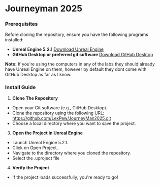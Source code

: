 # Journeyman 2025
### Prerequisites

Before cloning the repository, ensure you have the following programs installed:
- **Unreal Engine 5.2.1** [Download Unreal Engine](https://www.unrealengine.com/en-US/download)
- **GitHub Desktop or preferred git software** [Download GitHub Desktop](https://desktop.github.com/download/)
  
**Note:** If you're using the computers in any of the labs they should already have Unreal Engine on them, however by default they dont come with GitHub Desktop as far as I know.

### Install Guide

1. **Clone The Repository**
- Open your Git software (e.g., GitHub Desktop).
- Clone the repository using the following URL: https://github.com/LexPew/JourneyMan2025.git
- Choose a local directory where you want to save the project.
3. **Open the Project in Unreal Engine**
  - Launch Unreal Engine 5.2.1.
  - Click on Open Project.
  - Navigate to the directory where you cloned the repository.
  - Select the .uproject file
4. **Verify the Project**
  - If the project loads successfully, you're ready to go!
    
